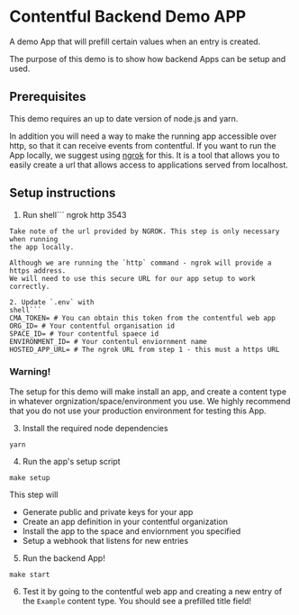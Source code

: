 # Contentful Backend Demo APP

A demo App that will prefill certain values when an entry is created.

The purpose of this demo is to show how backend Apps can be setup and used.


## Prerequisites
This demo requires an up to date version of node.js and yarn.

In addition you will need a way to make the running app accessible over http, so
that it can receive events from contentful. If you want to run the App locally, 
we suggest using [ngrok](https://ngrok.com/) for this. It is a tool that allows 
you to easily create a url that allows access to applications served from
localhost.

## Setup instructions

1. Run
shell```
ngrok http 3543
```
Take note of the url provided by NGROK. This step is only necessary when running
the app locally.

Although we are running the `http` command - ngrok will provide a https address.
We will need to use this secure URL for our app setup to work correctly.

2. Update `.env` with
shell```
CMA_TOKEN= # You can obtain this token from the contentful web app
ORG_ID= # Your contentful organisation id
SPACE_ID= # Your contentful spaece id
ENVIRONMENT_ID= # Your contentul enviornment name
HOSTED_APP_URL= # The ngrok URL from step 1 - this must a https URL
```

### Warning!
The setup for this demo will make install an app, and create a content type in
whatever orgnization/space/environment you use. We highly recommend that you do
not use your production environment for testing this App.


3. Install the required node dependencies
```shell
yarn
```

4. Run the app's setup script

```shell
make setup
```
This step will
* Generate public and private keys for your app
* Create an app definition in your contentful organization
* Install the app to the space and enviornment you specified
* Setup a webhook that listens for new entries

5. Run the backend App!
```shell
make start
```

6. Test it by going to the contentful web app and creating a new entry of the
   `Example` content type. You should see a prefilled title field!


